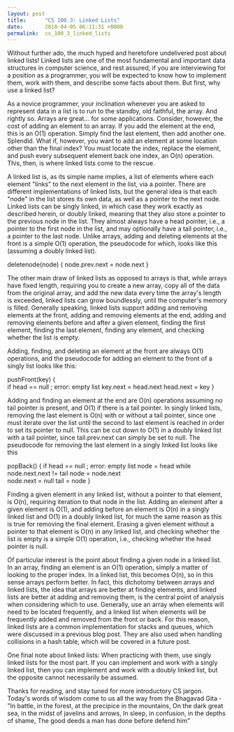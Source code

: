 ```yaml
---
layout: post
title:      "CS 100.3: Linked Lists"
date:       2018-04-05 06:11:31 +0000
permalink:  cs_100_3_linked_lists
---
```



Without further ado, the much hyped and heretofore undelivered post about linked lists! Linked lists are one of the most fundamental and important data structures in computer science, and rest assured, if you are interviewing for a position as a programmer, you will be expected to know how to implement them, work with them, and describe some facts about them. But first, why use a linked list? 

As a novice programmer, your inclination whenever you are asked to represent data in a list is to run to the standby, old faithful, the array. And rightly so. Arrays are great... for some applications. Consider, however, the cost of adding an element to an array. If you add the element at the end, this is an O(1) operation. Simply find the last element, then add another one. Splendid. What if, however, you want to add an element at some location other than the final index? You must locate the index, replace the element, and push every subsequent element back one index, an O(n) operation. This, then, is where linked lists come to the rescue. 

A linked list is, as its simple name implies, a list of elements where each element "links" to the next element in the list, via a pointer. There are different implementations of linked lists, but the general idea is that each "node" in the list stores its own data, as well as a pointer to the next node. Linked lists can be singly linked, in which case they work exactly as described herein, or doubly linked, meaning that they also store a pointer to the previous node in the list. They almost always have a head pointer, i.e., a pointer to the first node in the list, and may optionally have a tail pointer, i.e., a pointer to the last node. Unlike arrays, adding and deleting elements at the front is a simple O(1) operation, the pseudocode for which, looks like this (assuming a doubly linked list). 

deletenode(node) { 
	 node.prev.next = node.next
}  

The other main draw of linked lists as opposed to arrays is that, while arrays have fixed length, requiring you to create a new array, copy all of the data from the original array, and add the new data every time the array's length is exceeded, linked lists can grow boundlessly, until the computer's memory is filled. Generally speaking, linked lists support adding and removing elements at the front, adding and removing elements at the end, adding and removing elements before and after a given element, finding the first element, finding the last element, finding any element, and checking whether the list is empty. 

Adding, finding, and deleting an element at the front are always O(1) operations, and the pseudocode for adding an element to the front of a singly list looks like this: 

pushFront(key) {  
   if head == null ; error: empty list
   key.next = head.next 
	 head.next = key 
} 

Adding and finding an element at the end are O(n) operations assuming no tail pointer is present, and O(1) if there is a tail pointer. In singly linked lists, removing the last element is O(n) with or without a tail pointer, since one must iterate over the list until the second to last element is reached in order to set its pointer to null. This can be cut down to O(1) in a doubly linked list with a tail pointer, since tail.prev.next can simply be set to null. The pseudocode for removing the last element in a singly linked list looks like this 

popBack() { 
   if head == null ; error: empty list
    node = head
    while node.next.next != tail 
        node = node.next  
    node.next = null 
		tail = node 
} 

Finding a given element in any linked list, without a pointer to that element, is O(n), requiring iteration to that node in the list. Adding an element after a given element is O(1), and adding before an element is O(n) in a singly linked list and O(1) in a doubly linked list, for much the same reason as this is true for removing the final element. Erasing a given element without a pointer to that element is O(n) in any linked list, and checking whether the list is empty is a simple O(1) operation, i.e., checking whether the head pointer is null.  

Of particular interest is the point about finding a given node in a linked list. In an array, finding an element is an O(1) operation, simply a  matter of looking to the proper index. In a linked list, this becomes O(n), so in this sense arrays perform better. In fact, this dichotomy between arrays and linked lists, the idea that arrays are better at finding elements, and linked lists are better at adding and removing them, is the central point of analysis when considering which to use. Generally, use an array when elements will need to be located frequently, and a linked list when elements will be frequently added and removed from the front or back. For this reason, linked lists are a common implementation for stacks and queues, which were discussed in a previous blog post. They are also used when handling collisions in a hash table, which will be covered in a future post. 

One final note about linked lists: When practicing with them, use singly linked lists for the most part. If you can implement and work with a singly linked list, then you can implement and work with a doubly linked list, but the opposite cannot necessarily be assumed. 

Thanks for reading, and stay tuned for more introductory CS jargon. Today's words of wisdom come to us all the way from the Bhagavad Gita -  
"In battle, in the forest, at the precipice in the mountains, On the dark great sea, in the midst of javelins and arrows, In sleep, in confusion, in the depths of shame, The good deeds a man has done before defend him" 




    
